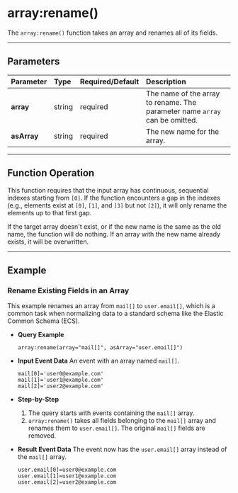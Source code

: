 # array:rename()

The `array:rename()` function takes an array and renames all of its fields.

***

## Parameters

| Parameter | Type | Required/Default | Description |
| :--- | :--- | :--- | :--- |
| **array** | string | required | The name of the array to rename. The parameter name `array` can be omitted. |
| **asArray** | string | required | The new name for the array. |

***

## Function Operation

This function requires that the input array has continuous, sequential indexes starting from `[0]`. If the function encounters a gap in the indexes (e.g., elements exist at `[0]`, `[1]`, and `[3]` but not `[2]`), it will only rename the elements up to that first gap.

If the target array doesn't exist, or if the new name is the same as the old name, the function will do nothing. If an array with the new name already exists, it will be overwritten.

***

## Example

### Rename Existing Fields in an Array

This example renames an array from `mail[]` to `user.email[]`, which is a common task when normalizing data to a standard schema like the Elastic Common Schema (ECS).

* **Query Example**
    ```
    array:rename(array="mail[]", asArray="user.email[]")
    ```

* **Input Event Data**
    An event with an array named `mail[]`.
    ```
    mail[0]='user0@example.com'
    mail[1]='user1@example.com'
    mail[2]='user2@example.com'
    ```

* **Step-by-Step**
    1.  The query starts with events containing the `mail[]` array.
    2.  `array:rename()` takes all fields belonging to the `mail[]` array and renames them to `user.email[]`. The original `mail[]` fields are removed.

* **Result Event Data**
    The event now has the `user.email[]` array instead of the `mail[]` array.
    ```
    user.email[0]=user0@example.com
    user.email[1]=user1@example.com
    user.email[2]=user2@example.com
    ```